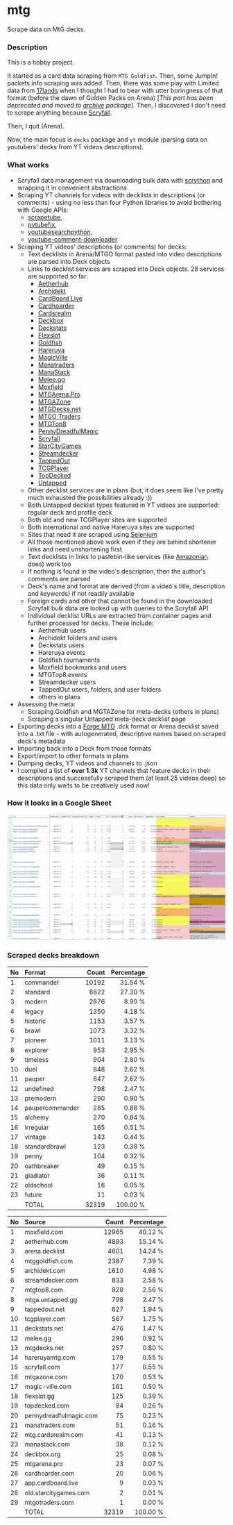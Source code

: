 # mtg
Scrape data on MtG decks.

### Description

This is a hobby project.

It started as a card data scraping from `MTG Goldfish`. Then, some JumpIn! packets info scraping 
was added. Then, there was some play with Limited data from [17lands](https://www.17lands.com) when 
I thought I had to bear with utter boringness of that format (before the dawn of Golden Packs on 
Arena) [_This part has been deprecated and moved to [archive](https://github.com/z33kz33k/mtg/tree/2d5eb0c758953d38ac51840ed3e49c2c25b4fe91/mtgcards/archive) package_]. Then, I discovered I 
don't need to scrape anything because [Scryfall](https://scryfall.com).

Then, I quit (Arena).

Now, the main focus is `decks` package and `yt` module (parsing data on youtubers' decks from YT videos 
descriptions).

### What works

* Scryfall data management via downloading bulk data with 
  [scrython](https://github.com/NandaScott/Scrython) and wrapping it in convenient abstractions
* Scraping YT channels for videos with decklists in descriptions (or comments) - using no less than 
  four Python libraries to avoid bothering with Google APIs: 
    * [scrapetube](https://github.com/dermasmid/scrapetube),
    * [pytubefix](https://github.com/JuanBindez/pytubefix),
    * [youtubesearchpython](https://github.com/alexmercerind/youtube-search-python), 
    * [youtube-comment-downloader](https://github.com/egbertbouman/youtube-comment-downloader) 
* Scraping YT videos' descriptions (or comments) for decks:    
    * Text decklists in Arena/MTGO format pasted into video descriptions are parsed into Deck objects
    * Links to decklist services are scraped into Deck objects. 28 services are supported so far:
        * [Aetherhub](https://aetherhub.com)
        * [Archidekt](https://archidekt.com)
        * [CardBoard Live](https://cardboard.live)
        * [Cardhoarder](https://www.cardhoarder.com)
        * [Cardsrealm](https://mtg.cardsrealm.com/en-us/)
        * [Deckbox](https://deckbox.org)
        * [Deckstats](https://deckstats.net)
        * [Flexslot](https://flexslot.gg)
        * [Goldfish](https://www.mtggoldfish.com)
        * [Hareruya](https://www.hareruyamtg.com/en/)
        * [MagicVille](https://magic-ville.com/fr/index.php)
        * [Manatraders](https://www.manatraders.com)
        * [ManaStack](https://manastack.com/home)
        * [Melee.gg](https://melee.gg)
        * [Moxfield](https://www.moxfield.com)
        * [MTGArena.Pro](https://mtgarena.pro)
        * [MTGAZone](https://mtgazone.com)
        * [MTGDecks.net](https://mtgdecks.net)
        * [MTGO Traders](https://www.mtgotraders.com/store/index.html)
        * [MTGTop8](https://mtgtop8.com/index)
        * [PennyDreadfulMagic](https://pennydreadfulmagic.com)
        * [Scryfall](https://scryfall.com)
        * [StarCityGames](https://starcitygames.com)
        * [Streamdecker](https://www.streamdecker.com/landing)
        * [TappedOut](https://tappedout.net)
        * [TCGPlayer](https://infinite.tcgplayer.com)
        * [TopDecked](https://www.topdecked.com)
        * [Untapped](https://mtga.untapped.gg) 
    * Other decklist services are in plans (but, it does seem like I've pretty much exhausted the 
      possibilities already :))
    * Both Untapped decklist types featured in YT videos are supported: regular deck and profile deck
    * Both old and new TCGPlayer sites are supported
    * Both international and native Hareruya sites are supported 
    * Sites that need it are scraped using [Selenium](https://github.com/SeleniumHQ/Selenium)
    * All those mentioned above work even if they are behind shortener links and need unshortening first
    * Text decklists in links to pastebin-like services (like [Amazonian](https://www.youtube.com/@Amazonian) does) work too
    * If nothing is found in the video's description, then the author's comments are parsed
    * Deck's name and format are derived (from a video's title, description and keywords) if not readily available
    * Foreign cards and other that cannot be found in the downloaded Scryfall bulk data are looked 
      up with queries to the Scryfall API
    * Individual decklist URLs are extracted from container pages and further processed for decks. 
      These include:
        * Aetherhub users
        * Archidekt folders and users
        * Deckstats users
        * Hareruya events
        * Goldfish tournaments
        * Moxfield bookmarks and users
        * MTGTop8 events
        * Streamdecker users
        * TappedOut users, folders, and user folders
        * others in plans
* Assessing the meta:
    * Scraping Goldfish and MGTAZone for meta-decks (others in plans)
    * Scraping a singular Untapped meta-deck decklist page
* Exporting decks into a [Forge MTG](https://github.com/Card-Forge/forge) .dck format or Arena 
  decklist saved into a .txt file - with autogenerated, descriptive names based on scraped deck's 
  metadata
* Importing back into a Deck from those formats
* Export/import to other formats in plans
* Dumping decks, YT videos and channels to .json
* I compiled a list of **over 1.3k** YT channels that feature decks in their descriptions and successfully 
  scraped them (at least 25 videos deep) so this data only waits to be creatively used now!

### How it looks in a Google Sheet
![Most popular channels](assets/channels.jpg)

### Scraped decks breakdown
| No | Format | Count | Percentage |
|:---|:-----|------:|-----------:|
| 1  | commander       | 10192 |    31.54 % |
| 2  | standard        |  8822 |    27.30 % |
| 3  | modern          |  2876 |     8.90 % |
| 4  | legacy          |  1350 |     4.18 % |
| 5  | historic        |  1153 |     3.57 % |
| 6  | brawl           |  1073 |     3.32 % |
| 7  | pioneer         |  1011 |     3.13 % |
| 8  | explorer        |   953 |     2.95 % |
| 9  | timeless        |   904 |     2.80 % |
| 10 | duel            |   848 |     2.62 % |
| 11 | pauper          |   847 |     2.62 % |
| 12 | undefined       |   798 |     2.47 % |
| 13 | premodern       |   290 |     0.90 % |
| 14 | paupercommander |   285 |     0.88 % |
| 15 | alchemy         |   270 |     0.84 % |
| 16 | irregular       |   165 |     0.51 % |
| 17 | vintage         |   143 |     0.44 % |
| 18 | standardbrawl   |   123 |     0.38 % |
| 19 | penny           |   104 |     0.32 % |
| 20 | oathbreaker     |    49 |     0.15 % |
| 21 | gladiator       |    36 |     0.11 % |
| 22 | oldschool       |    16 |     0.05 % |
| 23 | future          |    11 |     0.03 % |
|  | TOTAL           | 32319 | 100.00 %|

| No | Source | Count | Percentage |
|:---|:-----|------:|-----------:|
| 1  | moxfield.com           | 12965 |    40.12 % |
| 2  | aetherhub.com          |  4893 |    15.14 % |
| 3  | arena.decklist         |  4601 |    14.24 % |
| 4  | mtggoldfish.com        |  2387 |     7.39 % |
| 5  | archidekt.com          |  1610 |     4.98 % |
| 6  | streamdecker.com       |   833 |     2.58 % |
| 7  | mtgtop8.com            |   828 |     2.56 % |
| 8  | mtga.untapped.gg       |   798 |     2.47 % |
| 9  | tappedout.net          |   627 |     1.94 % |
| 10 | tcgplayer.com          |   567 |     1.75 % |
| 11 | deckstats.net          |   476 |     1.47 % |
| 12 | melee.gg               |   296 |     0.92 % |
| 13 | mtgdecks.net           |   257 |     0.80 % |
| 14 | hareruyamtg.com        |   179 |     0.55 % |
| 15 | scryfall.com           |   177 |     0.55 % |
| 16 | mtgazone.com           |   170 |     0.53 % |
| 17 | magic-ville.com        |   161 |     0.50 % |
| 18 | flexslot.gg            |   125 |     0.39 % |
| 19 | topdecked.com          |    84 |     0.26 % |
| 20 | pennydreadfulmagic.com |    75 |     0.23 % |
| 21 | manatraders.com        |    51 |     0.16 % |
| 22 | mtg.cardsrealm.com     |    41 |     0.13 % |
| 23 | manastack.com          |    38 |     0.12 % |
| 24 | deckbox.org            |    25 |     0.08 % |
| 25 | mtgarena.pro           |    23 |     0.07 % |
| 26 | cardhoarder.com        |    20 |     0.06 % |
| 27 | app.cardboard.live     |     9 |     0.03 % |
| 28 | old.starcitygames.com  |     2 |     0.01 % |
| 29 | mtgotraders.com        |     1 |     0.00 % |
|  | TOTAL                  | 32319 | 100.00 %|
